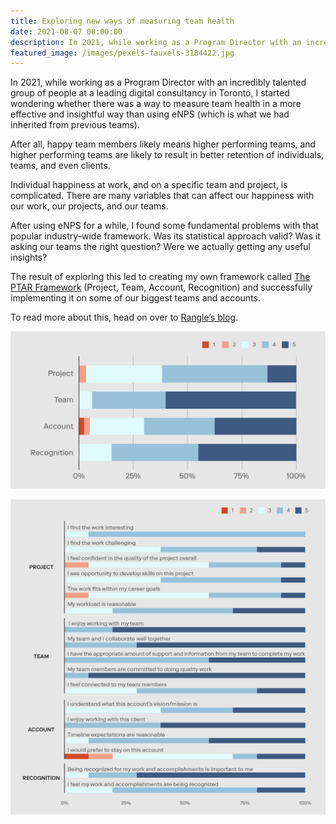 ```yaml
---
title: Exploring new ways of measuring team health
date: 2021-08-07 00:00:00
description: In 2021, while working as a Program Director with an incredibly talented group of people at a leading digital consultancy in Toronto, I started wondering whether there was a way to measure team health in a more effective and insightful way than using eNPS...
featured_image: /images/pexels-fauxels-3184422.jpg
---
```


In 2021, while working as a Program Director with an incredibly talented group of people at a leading digital consultancy in Toronto, I started wondering whether there was a way to measure team health in a more effective and insightful way than using eNPS (which is what we had inherited from previous teams).

After all, happy team members likely means higher performing teams, and higher performing teams are likely to result in better retention of individuals, teams, and even clients.

Individual happiness at work, and on a specific team and project, is complicated. There are many variables that can affect our happiness with our work, our projects, and our teams.

After using eNPS for a while, I found some fundamental problems with that popular industry-wide framework. Was its statistical approach valid? Was it asking our teams the right question? Were we actually getting any useful insights?

The result of exploring this led to creating my own framework called [The PTAR Framework](https://rangle.io/blog/measuring-team-health-and-engagement) (Project, Team, Account, Recognition) and successfully implementing it on some of our biggest teams and accounts.

To read more about this, head on over to [Rangle’s blog](https://rangle.io/blog/measuring-team-health-and-engagement).

![](/images/ptar-framework-chart-01.png)

![](/images/ptar-framework-chart-02.png)


